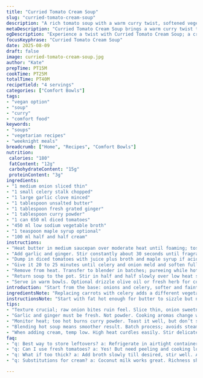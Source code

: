 ```yaml
---
title: "Curried Tomato Cream Soup"
slug: "curried-tomato-cream-soup"
description: "A rich tomato soup with a warm curry twist, softened vegetables, and creamy finish. Uses fresh garlic and ginger for a sharper edge, simmers enough to meld flavors but not lose vibrancy. Carrots lend sweetness balancing acidity and the gentle heat from curry powder rounds out the profile. Pureed till velvety, swirled with cream for silkiness. Adaptable for dairy-free and plant-based diets. Practical, straightforward approach aimed at tactile and aroma clues for doneness and seasoning adjustments."
metaDescription: "Curried Tomato Cream Soup brings a warm curry twist to classic flavors. A velvety, comforting soup for any weeknight meal."
ogDescription: "Experience a twist with Curried Tomato Cream Soup; a creamy blend of tomatoes and curry for a light and satisfying dish."
focusKeyphrase: "Curried Tomato Cream Soup"
date: 2025-08-09
draft: false
image: curried-tomato-cream-soup.jpg
author: "Kate"
prepTime: PT15M
cookTime: PT25M
totalTime: PT40M
recipeYield: "4 servings"
categories: ["Comfort Bowls"]
tags:
- "vegan option"
- "soup"
- "curry"
- "comfort food"
keywords:
- "soups"
- "vegetarian recipes"
- "weeknight meals"
breadcrumb: ["Home", "Recipes", "Comfort Bowls"]
nutrition: 
 calories: "180"
 fatContent: "12g"
 carbohydrateContent: "15g"
 proteinContent: "3g"
ingredients:
- "1 medium onion sliced thin"
- "1 small celery stalk chopped"
- "1 large garlic clove minced"
- "1 tablespoon unsalted butter"
- "1 tablespoon fresh grated ginger"
- "1 tablespoon curry powder"
- "1 can 650 ml diced tomatoes"
- "450 ml low sodium vegetable broth"
- "1 teaspoon maple syrup optional"
- "100 ml half and half cream"
instructions:
- "Heat butter in medium saucepan over moderate heat until foaming; toss in onion and celery. Softening means edges translucent but no color. Aromas should bloom — a hint of sweetness and foundation note."
- "Add garlic and ginger. Stir constantly about 30 seconds until fragrant but not browned; burnt garlic = bitterness. Pour in curry powder. Toast briefly to intensify spice flavors, about 45 seconds, watch heat level closely."
- "Dump in diced tomatoes with juice plus broth and maple syrup if acid needs taming. Bring to gentle boil, then reduce heat to simmer. Tiny bubbles breaking surface with gentle steam rising is your signal. Stir occasionally to prevent sticking."
- "Give it 20 to 25 minutes until celery and onion meld and soften fully — pierce celery with fork; it should yield easily without falling apart. This balance preserves fresh vegetable brightness without raw edge."
- "Remove from heat. Transfer to blender in batches; pureeing while hot avoids grainy texture. Aim for smooth, velvety soup without overaerating — pulse to texture, don’t blitz give your blender short rests."
- "Return soup to the pot. Stir in half and half slowly over low heat stirring to integrate without curdling. Taste. Adjust salt, add a pinch of black pepper or extra curry powder if needed for depth. Heat through gently, no boil once cream added."
- "Serve in warm bowls. Optional drizzle olive oil or fresh herb for counterpoint. Notice the cream swirls dissolving into rich spicy aromas. Texture should coat spoon lightly but still pour easily."
introduction: "Start from the base: onions and celery, softer and faintly sweet, their fragrance unlocking the potential of every dish. Skip heavy chopping, aim for thin slices so softness comes quicker without mush. Garlic and fresh ginger - fresh ginger not powder - provide hits of sharp brightness that curry powder alone can’t deliver. Curry powder toasted briefly tightens the flavors; don’t skip this step or the soup will lack depth. Tomatoes have natural acidity so sugar optional, start conservative. Half and half cream balances but doesn’t overpower. Keep texture smooth, not whipped or foamy. Practical approach avoids fuss but focuses on balance. Ideal for when you want comforting soup with a twist, quick enough for weeknights, flexible for substitutions. Dairy or veggie broth choices both work, just adjust final seasoning accordingly."
ingredientsNote: "Replacing carrots with celery adds a different vegetal sweetness with less density, prevents overly thick texture. Grated fresh ginger introduces a bright zing that powdered spice can miss. Half and half cream adds richness but is less heavy than heavy cream; for vegan substitute coconut cream or nut milks, but be cautious as thickness and flavor will shift. Use chopped canned diced tomatoes instead of whole for easier blending, adjust seasoning if low sodium broth used — canned ingredients differ in salt levels. Butter provides the base fat and flavor; olive oil works too but yields less richness. Maple syrup is an alternative to sugar to tame tomato acidity, adds subtle complexity. Onion slice size matters - too large and they won’t soften evenly leading to fibrous bits. Garlic and ginger quantity adjustable based on preference, but fresh garlic always better than powder. Celery lends aromatic sweetness complementing the curry, acts as mild backbone replacing carrot’s sweetness with a cleaner profile."
instructionsNote: "Start with fat hot enough for butter to sizzle but not brown. Softer vegetables get flavor release but keep integrity—aim for translucence, slight caramelized edges avoided here to prevent bitter notes. Adding garlic and ginger last prevents burning; burnt garlic dominates flavor negatively. Toast curry powder quickly - essential for flavor development but high heat burns spices fast so keep stirring, reduce heat if needed. Simmer tomatoes and broth with veggies long enough to meld flavors but not boil aggressively; big rolling boil can dull bright tomato notes and overcook vegetables turning soup grainy. Visual cues like soft celery and glossy broth help gauge readiness. Blending in batches avoids steam blowback and achieves consistent texture. Adding cream off heat or very low heat avoids curdling and graininess. Taste after cream addition since cream dulls saltiness and spices. Adjust seasonings last — small tweaks make a big difference here. For serving, warm bowls hold heat better and enhance aroma release. Garnishes optional but herbs like cilantro or chives cut richness well. Leftovers thicken; add broth to loosen up when reheating."
tips:
- "Texture crucial; raw onion bites ruin feel. Slice thin, onion sweetness released. Celery adds clean note; not overpowering. Replacement heavy veggies—lighter touch."
- "Garlic and ginger must be fresh. Not powder. Cooking aromas change with time; smells tell when ready. Keep stirring, avoiding burnt bits. Better flavor prep."
- "Monitor heat; too hot burns curry powder. Toast it well, but don’t scorch. Boosting flavor intensity key. Gentle simmer melds veggies; tomatoes shine bright."
- "Blending hot soup means smoother result. Batch process; avoids steamy explosion. Careful; control blend to get velvety, not whipped. Visual cues matter here."
- "When adding cream, temp low. High heat curdles easily. Stir delicately to mix. Taste afterward; cream dulls salt. Adjust seasoning at end for balance."
faq:
- "q: Best way to store leftovers? a: Refrigerate in airtight container. Use within 3-4 days. Freezing also works but add broth upon reheating."
- "q: Can I use fresh tomatoes? a: Yes! But need peeling and cooking longer. Adjust seasonings since they’re more acidic than canned. Not same ease."
- "q: What if too thick? a: Add broth slowly till desired, stir well. Adjust spices afterward; thickness changes taste slightly. Careful not to oversalt."
- "q: Substitutions for cream? a: Coconut milk works great. Richness shifts but adds unique flavor. Nut milks suitable too; caution with how they blend."

---
```

